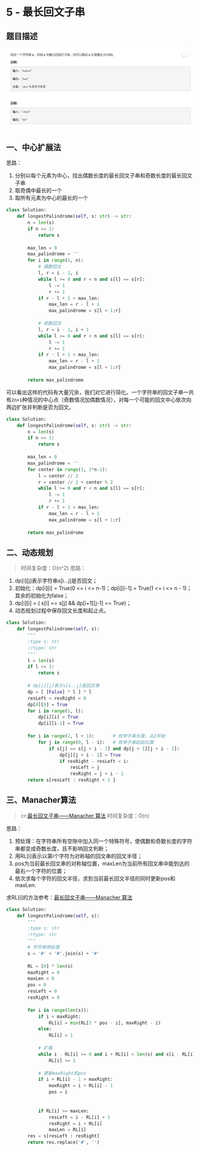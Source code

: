 # 5 - 最长回文子串

## 题目描述
![problem](images/5.png)

<!-- more -->

## 一、中心扩展法
思路：
1. 分别以每个元素为中心，找出偶数长度的最长回文子串和奇数长度的最长回文子串
2. 取奇偶中最长的一个
3. 取所有元素为中心的最长的一个
```python
class Solution:
    def longestPalindrome(self, s: str) -> str:
        n = len(s)
        if n <= 1:
            return s
        
        max_len = 0
        max_palindrome = ''
        for i in range(1, n):
            # 偶数回文
            l, r = i - 1, i
            while l >= 0 and r < n and s[l] == s[r]:
                l -= 1
                r += 1
            if r - l + 1 > max_len:
                max_len = r - l + 1
                max_palindrome = s[l + 1:r]
            
            # 奇数回文
            l, r = i - 1, i + 1
            while l >= 0 and r < n and s[l] == s[r]:
                l -= 1
                r += 1
            if r - l + 1 > max_len:
                max_len = r - l + 1
                max_palindrome = s[l + 1:r]
                
        return max_palindrome
```

可以看出这样的代码有大量冗余，我们对它进行简化。一个字符串的回文子串一共有`2n+1`种情况的中心点（奇数情况加偶数情况），对每一个可能的回文中心依次向两边扩张并判断是否为回文。
```python
class Solution:
    def longestPalindrome(self, s: str) -> str:
        n = len(s)
        if n <= 1:
            return s
        
        max_len = 0
        max_palindrome = ''
        for center in range(1, 2*n-1):
            l = center // 2
            r = center // 2 + center % 2
            while l >= 0 and r < n and s[l] == s[r]:
                l -= 1
                r += 1
            if r - l + 1 > max_len:
                max_len = r - l + 1
                max_palindrome = s[l + 1:r]
                
        return max_palindrome
```


## 二、动态规划
>时间复杂度：O(n^2)
思路：
1. dp[i][j]表示字符串s[i...j]是否回文；
2. 初始化：dp[i][i] = True(0 <= i <= n-1)；dp[i][i-1] = True(1 <= i <= n - 1)；其余的初始化为false；
3. dp[i][i] = ( s[i] == s[j] && dp[i+1][j-1] == True)；
4. 动态规划过程中保存回文长度和起止点。

```python
class Solution:
    def longestPalindrome(self, s):
        """
        :type s: str
        :rtype: str
        """
        l = len(s)
        if l <= 1:
            return s

        # dp[i][j]表示s[i..j]是回文串
        dp = [ [False] * l ] * l
        resLeft = resRight = 0
        dp[0][0] = True
        for i in range(1, l):
            dp[i][i] = True
            dp[i][i-1] = True

        for i in range(2, l + 1):       # 枚举子串长度，从2开始
            for j in range(0, l - i):   # 枚举子串起始位置
                if s[j] == s[j + i - 1] and dp[j + 1][j + i - 2]:
                    dp[j][j + i - 1] = True
                    if resRight - resLeft < i:
                        resLeft = j
                        resRight = j + i - 1
        return s[resLeft : resRight + 1 ]
```

## 三、Manacher算法
>cr:[最长回文子串——Manacher 算法](https://segmentfault.com/a/1190000003914228)
时间复杂度：O(n)

思路：
1. 预处理：在字符串所有空隙中加入同一个特殊符号，使偶数和奇数长度的字符串都变成奇数长度，且不影响回文判断；
2. 用RL[i]表示以第i个字符为对称轴的回文串的回文半径；
3. pos为当前最长回文串的对称轴位置，maxLen为当前所有回文串中能到达的最右一个字符的位置；
4. 依次求每个字符的回文半径，求到当前最长回文半径的同时更新pos和maxLen.

求RL[i]的方法参考：[最长回文子串——Manacher 算法](https://segmentfault.com/a/1190000003914228)

```python
class Solution:
    def longestPalindrome(self, s):
        """
        :type s: str
        :rtype: str
        """
        # 字符串预处理
        s = '#' + '#'.join(s) + '#'

        RL = [0] * len(s)
        maxRight = 0
        maxLen = 0
        pos = 0
        resLeft = 0
        resRight = 0

        for i in range(len(s)):
            if i < maxRight:
                RL[i] = min(RL[2 * pos - i], maxRight - i)
            else:
                RL[i] = 1

            # 扩展
            while i - RL[i] >= 0 and i + RL[i] < len(s) and s[i - RL[i]] == s[i + RL[i]] :
                RL[i] += 1

            # 更新maxRight和pos
            if i + RL[i] - 1 > maxRight:
                maxRight = i + RL[i] - 1
                pos = i


            if RL[i] >= maxLen:
                resLeft = i - RL[i] + 1
                resRight = i + RL[i]
                maxLen = RL[i]
        res = s[resLeft : resRight]
        return res.replace('#', '')
```